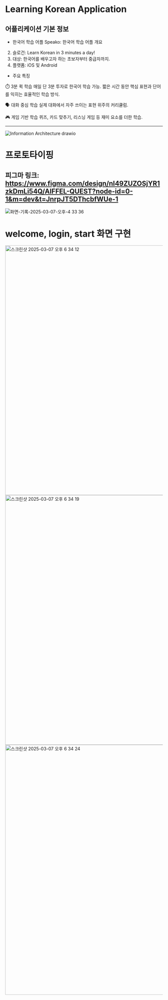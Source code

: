 # Learning Korean Application
## 어플리케이션 기본 정보
- 한국어 학습 어플
Speako: 한국어 학습 어플 개요
2. 슬로건: Learn Korean in 3 minutes a day!
3. 대상: 한국어를 배우고자 하는 초보자부터 중급자까지.
4. 플랫폼: iOS 및 Android

- 주요 특징

⏱️ 3분 퀵 학습
매일 단 3분 투자로 한국어 학습 가능.
짧은 시간 동안 핵심 표현과 단어를 익히는 효율적인 학습 방식.

🗣️ 대화 중심 학습
실제 대화에서 자주 쓰이는 표현 위주의 커리큘럼.

🎮 게임 기반 학습
퀴즈, 카드 맞추기, 리스닝 게임 등 재미 요소를 더한 학습.

-------------

![Information Architecture drawio](https://github.com/user-attachments/assets/d2f7a39a-42cf-49f8-a7de-842eef3c392e)

# 프로토타이핑
## 피그마 링크: https://www.figma.com/design/nI49ZUZOSjYR1zkDmLi54Q/AIFFEL-QUEST?node-id=0-1&m=dev&t=JnrpJT5DThcbfWUe-1
![화면-기록-2025-03-07-오후-4 33 36](https://github.com/user-attachments/assets/bd287e67-708b-4cf0-80b1-76542c786160)

# welcome, login, start 화면 구현
<img width="797" alt="스크린샷 2025-03-07 오후 6 34 12" src="https://github.com/user-attachments/assets/f9171540-a04a-4392-8e65-e7c0b7702804" />
<img width="797" alt="스크린샷 2025-03-07 오후 6 34 19" src="https://github.com/user-attachments/assets/117bc31c-c48f-40fc-b21a-fbb14d25863c" />
<img width="798" alt="스크린샷 2025-03-07 오후 6 34 24" src="https://github.com/user-attachments/assets/aec36c43-56c4-4a17-9af3-4cb256b6ca88" />
